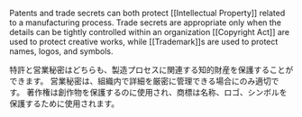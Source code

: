 
Patents and trade secrets can both protect [[Intellectual Property]] related to a manufacturing process. 
Trade secrets are appropriate only when the details can be tightly controlled within an organization 
[[Copyright Act]] are used to protect creative works, while [[Trademark]]s are used to protect names, logos, and symbols.

特許と営業秘密はどちらも、製造プロセスに関連する知的財産を保護することができます。
営業秘密は、組織内で詳細を厳密に管理できる場合にのみ適切です。
著作権は創作物を保護するのに使用され、商標は名称、ロゴ、シンボルを保護するために使用されます。
